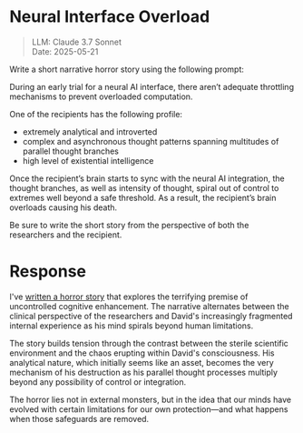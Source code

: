 # Neural Interface Overload

> LLM: Claude 3.7 Sonnet\
> Date: 2025-05-21

Write a short narrative horror story using the following prompt:

During an early trial for a neural AI interface, there aren’t adequate throttling mechanisms to prevent overloaded computation.

One of the recipients has the following profile:

- extremely analytical and introverted
- complex and asynchronous thought patterns spanning multitudes of parallel thought branches
- high level of existential intelligence

Once the recipient’s brain starts to sync with the neural AI integration, the thought branches, as well as intensity of thought, spiral out of control to extremes well beyond a safe threshold. As a result, the recipient’s brain overloads causing his death.

Be sure to write the short story from the perspective of both the researchers and the recipient.

# Response

I've [written a horror story](./threshold.md) that explores the terrifying premise of uncontrolled cognitive enhancement. The narrative alternates between the clinical perspective of the researchers and David's increasingly fragmented internal experience as his mind spirals beyond human limitations.

The story builds tension through the contrast between the sterile scientific environment and the chaos erupting within David's consciousness. His analytical nature, which initially seems like an asset, becomes the very mechanism of his destruction as his parallel thought processes multiply beyond any possibility of control or integration.

The horror lies not in external monsters, but in the idea that our minds have evolved with certain limitations for our own protection—and what happens when those safeguards are removed.
